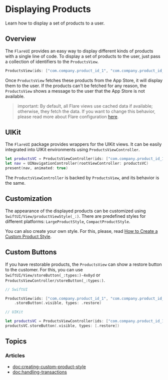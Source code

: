 # Displaying Products

Learn how to display a set of products to a user.

## Overview

The `FlareUI` provides an easy way to display different kinds of products with a single line of code. To display a set of products to the user, just pass a collection of identifiers to the ``ProductsView``.

```swift
ProductsView(ids: ["com.company.product_id_1", "com.company.product_id_2"])
```

Once `ProductsView` fetches these products from the App Store, it will display them to the user. If the products can't be fetched for any reason, the `ProductsView` shows a message to the user that the App Store is not available.

> important: By default, all Flare views use cached data if available; otherwise, they fetch the data. If you want to change this behavior, please read more about Flare configuration [here](link).

## UIKit

The `FlareUI` package provides wrappers for the UIKit views. It can be easily integrated into UIKit environments using ``ProductsViewController``.

```swift
let productsVC = ProductsViewController(ids: ["com.company.product_id_1", "com.company.product_id_2"])
let nav = UINavigationController(rootViewController: productsVC)
present(nav, animated: true)
```

The `ProductsViewController` is backed by `ProductsView`, and its behavior is the same.

## Customization

The appearance of the displayed products can be customized using ``SwiftUI/View/productViewStyle(_:)``. There are predefined styles for different platforms: ``LargeProductStyle``, ``CompactProductStyle``.

You can also create your own style. For this, please, read [How to Create a Custom Product Style](<doc:creating-custom-product-style>).

## Custom Buttons

If you have restorable products, the `ProductsView` can show a restore button to the customer. For this, you can use ``SwiftUI/View/storeButton(_:types:)-4x8yd`` or ``ProductsViewController/storeButton(_:types:)``.

```swift
// SwiftUI

ProductsView(ids: ["com.company.product_id_1", "com.company.product_id_2"])
    .storeButton(.visible, types: .restore)
```

```swift
// UIKit

let productsVC = ProductsViewController(ids: ["com.company.product_id_1", "com.company.product_id_2"])
productsVC.storeButton(.visible, types: [.restore])
```

## Topics

### Articles

- <doc:creating-custom-product-style>
- <doc:handling-transactions>
